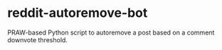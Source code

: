 # reddit-autoremove-bot
PRAW-based Python script to autoremove a post based on a comment downvote threshold.
